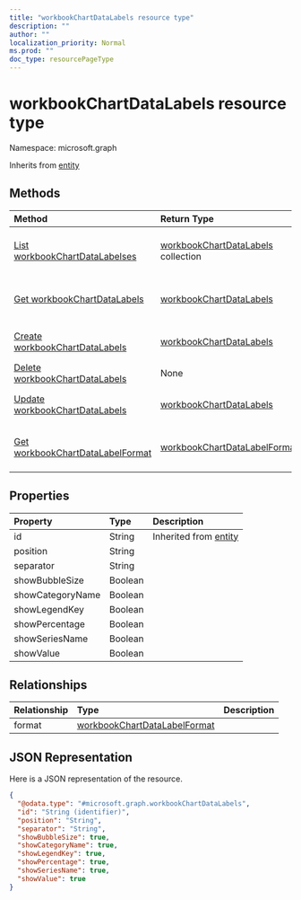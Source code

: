 ```yaml
---
title: "workbookChartDataLabels resource type"
description: ""
author: ""
localization_priority: Normal
ms.prod: ""
doc_type: resourcePageType
---
```


# workbookChartDataLabels resource type


Namespace: microsoft.graph




Inherits from [entity](../resources/entity.md)

## Methods
|Method|Return Type|Description|
|:---|:---|:---|
|[List workbookChartDataLabelses](../api/workbookchartdatalabels-list.md)|[workbookChartDataLabels](../resources/workbookchartdatalabels.md) collection|List properties and relationships of the [workbookChartDataLabels](../resources/workbookchartdatalabels.md) objects.|
|[Get workbookChartDataLabels](../api/workbookchartdatalabels-get.md)|[workbookChartDataLabels](../resources/workbookchartdatalabels.md)|Read properties and relationships of the [workbookChartDataLabels](../resources/workbookchartdatalabels.md) object.|
|[Create workbookChartDataLabels](../api/workbookchartdatalabels-create.md)|[workbookChartDataLabels](../resources/workbookchartdatalabels.md)|Create a new [workbookChartDataLabels](../resources/workbookchartdatalabels.md) object.|
|[Delete workbookChartDataLabels](../api/workbookchartdatalabels-delete.md)|None|Deletes a [workbookChartDataLabels](../resources/workbookchartdatalabels.md).|
|[Update workbookChartDataLabels](../api/workbookchartdatalabels-update.md)|[workbookChartDataLabels](../resources/workbookchartdatalabels.md)|Update the properties of a [workbookChartDataLabels](../resources/workbookchartdatalabels.md) object.|
|[Get workbookChartDataLabelFormat](../api/workbookchartdatalabelformat-get.md)|[workbookChartDataLabelFormat](../resources/workbookchartdatalabelformat.md)|Read properties and relationships of the [workbookChartDataLabelFormat](../resources/workbookchartdatalabelformat.md) object.|

## Properties
|Property|Type|Description|
|:---|:---|:---|
|id|String| Inherited from [entity](../resources/entity.md)|
|position|String||
|separator|String||
|showBubbleSize|Boolean||
|showCategoryName|Boolean||
|showLegendKey|Boolean||
|showPercentage|Boolean||
|showSeriesName|Boolean||
|showValue|Boolean||

## Relationships
|Relationship|Type|Description|
|:---|:---|:---|
|format|[workbookChartDataLabelFormat](../resources/workbookchartdatalabelformat.md)||

## JSON Representation
Here is a JSON representation of the resource.
<!-- {
  "blockType": "resource",
  "keyProperty": "id",
  "@odata.type": "microsoft.graph.workbookChartDataLabels",
  "baseType": "microsoft.graph.entity",
  "openType": false
}
-->
``` json
{
  "@odata.type": "#microsoft.graph.workbookChartDataLabels",
  "id": "String (identifier)",
  "position": "String",
  "separator": "String",
  "showBubbleSize": true,
  "showCategoryName": true,
  "showLegendKey": true,
  "showPercentage": true,
  "showSeriesName": true,
  "showValue": true
}
```

